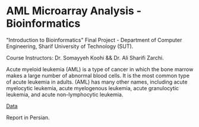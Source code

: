 # AML Microarray Analysis - Bioinformatics

"Introduction to Bioinformatics" Final Project - Department of Computer Engineering, Sharif University of Technology (SUT).

Course Instructors:  Dr. Somayyeh Koohi && Dr. Ali Sharifi Zarchi.

Acute myeloid leukemia (AML) is a type of cancer in which the bone marrow makes a large number of abnormal blood cells. It is the most common type of acute leukemia in adults. (AML) has many other names, including acute myelocytic leukemia, acute myelogenous leukemia, acute granulocytic leukemia, and acute non-lymphocytic leukemia. 

[Data](https://www.ncbi.nlm.nih.gov/geo/geo2r/?acc=GSE48558)

Report in Persian.
